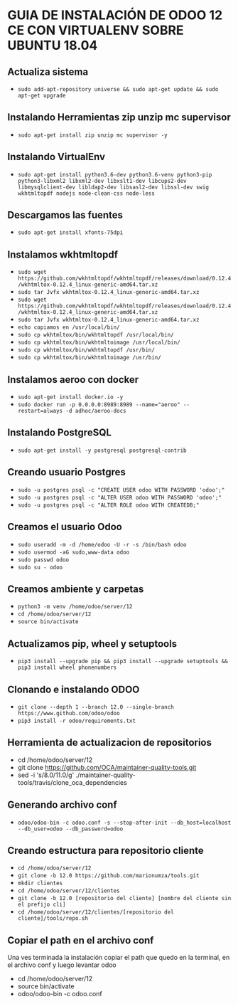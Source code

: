 # GUIA DE INSTALACIÓN DE ODOO 12 CE CON VIRTUALENV SOBRE UBUNTU 18.04
##
## Actualiza sistema
* `sudo add-apt-repository universe && sudo apt-get update && sudo apt-get upgrade`
## Instalando Herramientas zip unzip mc supervisor
* `sudo apt-get install zip unzip mc supervisor -y`
## Instalando VirtualEnv
* `sudo apt-get install python3.6-dev python3.6-venv python3-pip python3-libxml2 libxml2-dev libxslt1-dev libcups2-dev libmysqlclient-dev libldap2-dev libsasl2-dev libssl-dev swig wkhtmltopdf nodejs node-clean-css node-less`
## Descargamos las fuentes
* `sudo apt-get install xfonts-75dpi`
## Instalamos wkhtmltopdf
* `sudo wget https://github.com/wkhtmltopdf/wkhtmltopdf/releases/download/0.12.4/wkhtmltox-0.12.4_linux-generic-amd64.tar.xz`
* `sudo tar Jvfx wkhtmltox-0.12.4_linux-generic-amd64.tar.xz`
* `sudo wget https://github.com/wkhtmltopdf/wkhtmltopdf/releases/download/0.12.4/wkhtmltox-0.12.4_linux-generic-amd64.tar.xz`
* `sudo tar Jvfx wkhtmltox-0.12.4_linux-generic-amd64.tar.xz`
* `echo copiamos en /usr/local/bin/`
* `sudo cp wkhtmltox/bin/wkhtmltopdf /usr/local/bin/`
* `sudo cp wkhtmltox/bin/wkhtmltoimage /usr/local/bin/`
* `sudo cp wkhtmltox/bin/wkhtmltopdf /usr/bin/`
* `sudo cp wkhtmltox/bin/wkhtmltoimage /usr/bin/`
## Instalamos aeroo con docker
* `sudo apt-get install docker.io -y`
* `sudo docker run -p 0.0.0.0:8989:8989 --name="aeroo" --restart=always -d adhoc/aeroo-docs`
## Instalando PostgreSQL
* `sudo apt-get install -y postgresql postgresql-contrib`
## Creando usuario Postgres
* `sudo -u postgres psql -c "CREATE USER odoo WITH PASSWORD 'odoo';"`
* `sudo -u postgres psql -c "ALTER USER odoo WITH PASSWORD 'odoo';"`
* `sudo -u postgres psql -c "ALTER ROLE odoo WITH CREATEDB;"`
## Creamos el usuario Odoo
* `sudo useradd -m -d /home/odoo -U -r -s /bin/bash odoo`
* `sudo usermod -aG sudo,www-data odoo`
* `sudo passwd odoo`
* `sudo su - odoo`
## Creamos ambiente y carpetas
* `python3 -m venv /home/odoo/server/12`
* `cd /home/odoo/server/12`
* `source bin/activate`
## Actualizamos pip, wheel y setuptools
* `pip3 install --upgrade pip && pip3 install --upgrade setuptools && pip3 install wheel phonenumbers`
## Clonando e instalando ODOO 
* `git clone --depth 1 --branch 12.0 --single-branch https://www.github.com/odoo/odoo`
* `pip3 install -r odoo/requirements.txt`
## Herramienta de actualizacion de repositorios
* cd /home/odoo/server/12
* git clone https://github.com/OCA/maintainer-quality-tools.git
* sed -i 's/8.0/11.0/g' ./maintainer-quality-tools/travis/clone_oca_dependencies
## Generando archivo conf
* `odoo/odoo-bin -c odoo.conf -s --stop-after-init --db_host=localhost --db_user=odoo --db_password=odoo`
## Creando estructura para repositorio cliente
* `cd /home/odoo/server/12`
* `git clone -b 12.0 https://github.com/marionumza/tools.git`
* `mkdir clientes`
* `cd /home/odoo/server/12/clientes`
* `git clone -b 12.0 [repositorio del cliente] [nombre del cliente sin el prefijo cli]`
* `cd /home/odoo/server/12/clientes/[repositorio del cliente]/tools/repo.sh`
## Copiar el path en el archivo conf

Una ves terminada la instalación copiar el path que quedo en la terminal, en el archivo conf y luego levantar odoo 
* cd /home/odoo/server/12
* source bin/activate
* odoo/odoo-bin -c odoo.conf
